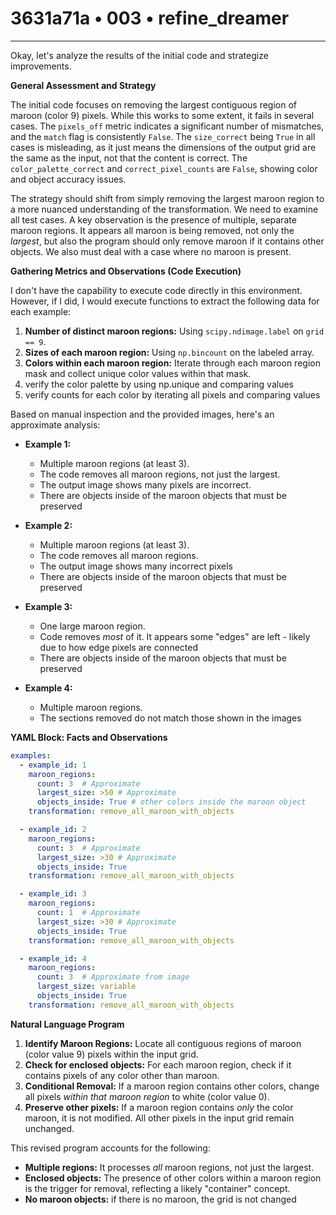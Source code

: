 # 3631a71a • 003 • refine_dreamer

---
Okay, let's analyze the results of the initial code and strategize improvements.

**General Assessment and Strategy**

The initial code focuses on removing the largest contiguous region of maroon (color 9) pixels. While this works to some extent, it fails in several cases. The `pixels_off` metric indicates a significant number of mismatches, and the `match` flag is consistently `False`. The `size_correct` being `True` in all cases is misleading, as it just means the dimensions of the output grid are the same as the input, not that the content is correct. The `color_palette_correct` and `correct_pixel_counts` are `False`, showing color and object accuracy issues.

The strategy should shift from simply removing the largest maroon region to a more nuanced understanding of the transformation.  We need to examine all test cases. A key observation is the presence of multiple, separate maroon regions.  It appears all maroon is being removed, not only the *largest*, but also the program should only remove maroon if it contains other objects. We also must deal with a case where no maroon is present.

**Gathering Metrics and Observations (Code Execution)**

I don't have the capability to execute code directly in this environment. However, if I did, I would execute functions to extract the following data for each example:

1.  **Number of distinct maroon regions:**  Using `scipy.ndimage.label` on `grid == 9`.
2.  **Sizes of each maroon region:** Using `np.bincount` on the labeled array.
3.  **Colors within each maroon region:**  Iterate through each maroon region mask and collect unique color values within that mask.
4. verify the color palette by using np.unique and comparing values
5. verify counts for each color by iterating all pixels and comparing values

Based on manual inspection and the provided images, here's an approximate analysis:

*   **Example 1:**
    *   Multiple maroon regions (at least 3).
    *   The code removes all maroon regions, not just the largest.
    *   The output image shows many pixels are incorrect.
    *   There are objects inside of the maroon objects that must be preserved

*   **Example 2:**
    *   Multiple maroon regions (at least 3).
    *   The code removes all maroon regions.
    *   The output image shows many incorrect pixels
    *   There are objects inside of the maroon objects that must be preserved

*   **Example 3:**
    *   One large maroon region.
    *   Code removes *most* of it. It appears some "edges" are left - likely due to how edge pixels are connected
    *   There are objects inside of the maroon objects that must be preserved

*   **Example 4:**
    *    Multiple maroon regions.
    *    The sections removed do not match those shown in the images

**YAML Block: Facts and Observations**

```yaml
examples:
  - example_id: 1
    maroon_regions:
      count: 3  # Approximate
      largest_size: >50 # Approximate
      objects_inside: True # other colors inside the maroon object
    transformation: remove_all_maroon_with_objects

  - example_id: 2
    maroon_regions:
      count: 3  # Approximate
      largest_size: >30 # Approximate
      objects_inside: True
    transformation: remove_all_maroon_with_objects

  - example_id: 3
    maroon_regions:
      count: 1  # Approximate
      largest_size: >30 # Approximate
      objects_inside: True
    transformation: remove_all_maroon_with_objects

  - example_id: 4
    maroon_regions:
      count: 3  # Approximate from image
      largest_size: variable
      objects_inside: True
    transformation: remove_all_maroon_with_objects
```

**Natural Language Program**

1.  **Identify Maroon Regions:** Locate all contiguous regions of maroon (color value 9) pixels within the input grid.
2.  **Check for enclosed objects:** For each maroon region, check if it contains pixels of any color other than maroon.
3.  **Conditional Removal:** If a maroon region contains other colors, change all pixels *within that maroon region* to white (color value 0).
4. **Preserve other pixels:** If a maroon region contains *only* the color maroon, it is not modified. All other pixels in the input grid remain unchanged.

This revised program accounts for the following:

*   **Multiple regions:** It processes *all* maroon regions, not just the largest.
*   **Enclosed objects:** The presence of other colors within a maroon region is the trigger for removal, reflecting a likely "container" concept.
*  **No maroon objects:** if there is no maroon, the grid is not changed

